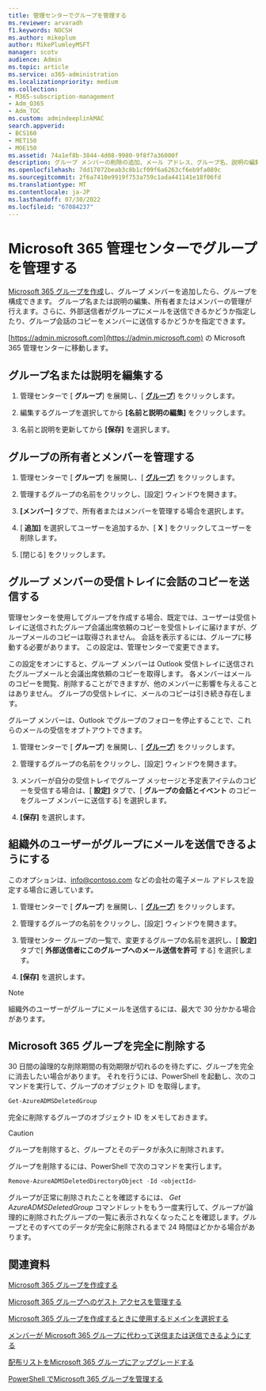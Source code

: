 ```yaml
---
title: 管理センターでグループを管理する
ms.reviewer: arvaradh
f1.keywords: NOCSH
ms.author: mikeplum
author: MikePlumleyMSFT
manager: scotv
audience: Admin
ms.topic: article
ms.service: o365-administration
ms.localizationpriority: medium
ms.collection:
- M365-subscription-management
- Adm_O365
- Adm_TOC
ms.custom: admindeeplinkMAC
search.appverid:
- BCS160
- MET150
- MOE150
ms.assetid: 74a1ef8b-3844-4d08-9980-9f8f7a36000f
description: グループ メンバーの削除の追加、メール アドレス、グループ名、説明の編集、グループの動作のカスタマイズなど、Microsoft 365 グループを管理する方法について説明します。
ms.openlocfilehash: 7dd17072beab3c8b1cf09f6a6263cf6eb9fa089c
ms.sourcegitcommit: 2f6a7410e9919f753a759c1ada441141e18f06fd
ms.translationtype: MT
ms.contentlocale: ja-JP
ms.lasthandoff: 07/30/2022
ms.locfileid: "67084237"
---
```

# <a name="manage-a-group-in-the-microsoft-365-admin-center"></a>Microsoft 365 管理センターでグループを管理する

[Microsoft 365 グループを作成](create-groups.md)し、グループ メンバーを追加したら、グループを構成できます。 グループ名または説明の編集、所有者またはメンバーの管理が行えます。さらに、外部送信者がグループにメールを送信できるかどうか指定したり、グループ会話のコピーをメンバーに送信するかどうかを指定できます。

[https://admin.microsoft.com](https://admin.microsoft.com) の Microsoft 365 管理センターに移動します。

## <a name="edit-the-group-name-or-description"></a>グループ名または説明を編集する

1. 管理センターで [ **グループ**] を展開し、[ <a href="https://go.microsoft.com/fwlink/p/?linkid=2052855" target="_blank">**グループ**</a>] をクリックします。

2. 編集するグループを選択してから **[名前と説明の編集]** をクリックします。

3. 名前と説明を更新してから **[保存]** を選択します。

## <a name="manage-group-owners-and-members"></a>グループの所有者とメンバーを管理する

1. 管理センターで [ **グループ**] を展開し、[ <a href="https://go.microsoft.com/fwlink/p/?linkid=2052855" target="_blank">**グループ**</a>] をクリックします。

2. 管理するグループの名前をクリックし、[設定] ウィンドウを開きます。

3. **[メンバー]** タブで、所有者またはメンバーを管理する場合を選択します。

4. [ **追加]** を選択してユーザーを追加するか、[ **X** ] をクリックしてユーザーを削除します。

5. [閉じる] をクリックします。

## <a name="send-copies-of-conversations-to-group-members-inboxes"></a>グループ メンバーの受信トレイに会話のコピーを送信する
  
管理センターを使用してグループを作成する場合、既定では、ユーザーは受信トレイに送信されたグループ会議出席依頼のコピーを受信トレイに届けますが、グループメールのコピーは取得されません。 会話を表示するには、グループに移動する必要があります。 この設定は、管理センターで変更できます。

この設定をオンにすると、グループ メンバーは Outlook 受信トレイに送信されたグループメールと会議出席依頼のコピーを取得します。 各メンバーはメールのコピーを閲覧、削除することができますが、他のメンバーに影響を与えることはありません。 グループの受信トレイに、メールのコピーは引き続き存在します。

グループ メンバーは、Outlook でグループのフォローを停止することで、これらのメールの受信をオプトアウトできます。

1. 管理センターで [ **グループ**] を展開し、[ <a href="https://go.microsoft.com/fwlink/p/?linkid=2052855" target="_blank">**グループ**</a>] をクリックします。

2. 管理するグループの名前をクリックし、[設定] ウィンドウを開きます。

3. メンバーが自分の受信トレイでグループ メッセージと予定表アイテムのコピーを受信する場合は、[ **設定]** タブで、[ **グループの会話とイベント** のコピーをグループ メンバーに送信する] を選択します。

4. **[保存]** を選択します。

## <a name="let-people-outside-the-organization-email-the-group"></a>組織外のユーザーがグループにメールを送信できるようにする

このオプションは、info@contoso.com などの会社の電子メール アドレスを設定する場合に適しています。
 
1. 管理センターで [ **グループ**] を展開し、[ <a href="https://go.microsoft.com/fwlink/p/?linkid=2052855" target="_blank">**グループ**</a>] をクリックします。

2. 管理するグループの名前をクリックし、[設定] ウィンドウを開きます。

3. 管理センター グループの一覧で、変更するグループの名前を選択し、[ **設定]** タブで[ **外部送信者にこのグループへのメール送信を許可** する] を選択します。
    
4. **[保存]** を選択します。

> [!NOTE]
> 組織外のユーザーがグループにメールを送信するには、最大で 30 分かかる場合があります。

## <a name="permanently-delete-a-microsoft-365-group"></a>Microsoft 365 グループを完全に削除する

30 日間の論理的な削除期間の有効期限が切れるのを待たずに、グループを完全に消去したい場合があります。 それを行うには、PowerShell を起動し、次のコマンドを実行して、グループのオブジェクト ID を取得します。
 
 ```powershell
Get-AzureADMSDeletedGroup
```

完全に削除するグループのオブジェクト ID をメモしておきます。
  
> [!CAUTION]
> グループを削除すると、グループとそのデータが永久に削除されます。 
  
グループを削除するには、PowerShell で次のコマンドを実行します。

```powershell
Remove-AzureADMSDeletedDirectoryObject -Id <objectId>
```

グループが正常に削除されたことを確認するには、 *Get AzureADMSDeletedGroup*  コマンドレットをもう一度実行して、グループが論理的に削除されたグループの一覧に表示されなくなったことを確認します。グループとそのすべてのデータが完全に削除されるまで 24 時間ほどかかる場合があります。 
  
## <a name="related-articles"></a>関連資料

[Microsoft 365 グループを作成する](create-groups.md)

[Microsoft 365 グループへのゲスト アクセスを管理する](https://support.microsoft.com/office/bfc7a840-868f-4fd6-a390-f347bf51aff6)

[Microsoft 365 グループを作成するときに使用するドメインを選択する](../../solutions/choose-domain-to-create-groups.md)

[メンバーが Microsoft 365 グループに代わって送信または送信できるようにする](../../solutions/allow-members-to-send-as-or-send-on-behalf-of-group.md)

[配布リストをMicrosoft 365 グループにアップグレードする](../manage/upgrade-distribution-lists.md)

[PowerShell でMicrosoft 365 グループを管理する](../../enterprise/manage-microsoft-365-groups-with-powershell.md)
